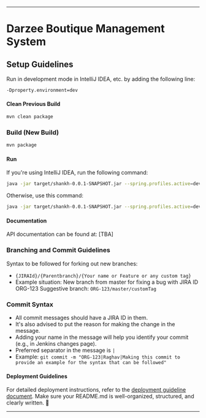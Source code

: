

---

# Darzee Boutique Management System

## Setup Guidelines

Run in development mode in IntelliJ IDEA, etc. by adding the following line:
```
-Dproperty.environment=dev
```

#### Clean Previous Build
```bash
mvn clean package
```

### Build (New Build)
```bash
mvn package
```

#### Run
If you're using IntelliJ IDEA, run the following command:
```bash
java -jar target/shankh-0.0.1-SNAPSHOT.jar --spring.profiles.active=dev
```
Otherwise, use this command:
```bash
java -jar target/shankh-0.0.1-SNAPSHOT.jar --spring.profiles.active=dev -Dproperty.environment=dev
```

#### Documentation
API documentation can be found at: [TBA]

### Branching and Commit Guidelines

Syntax to be followed for forking out new branches:
- `{JIRAId}/{Parentbranch}/{Your name or Feature or any custom tag}`
- Example situation: New branch from master for fixing a bug with JIRA ID ORG-123
  Suggestive branch: `ORG-123/master/customTag`

### Commit Syntax
- All commit messages should have a JIRA ID in them.
- It's also advised to put the reason for making the change in the message.
- Adding your name in the message will help you identify your commit (e.g., in Jenkins changes page).
- Preferred separator in the message is `|`
- Example: `git commit -m "ORG-123|Raghav|Making this commit to provide an example for the syntax that can be followed"`

#### Deployment Guidelines
For detailed deployment instructions, refer to the [deployment guideline document](https://docs.google.com/document/d/1fe4pe_cLiMvzcJV8vsrADO2_GnyjP263xD6eIgN6DMs/edit). Make sure your README.md is well-organized, structured, and clearly written. 🚀

---
